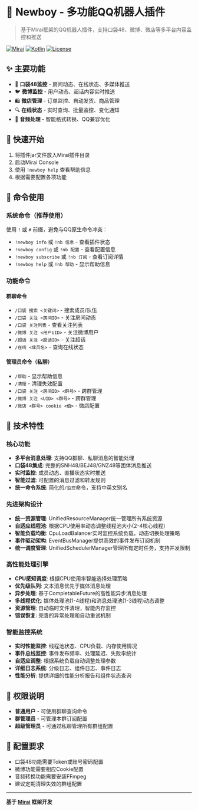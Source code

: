 # 🤖 Newboy - 多功能QQ机器人插件

> 基于Mirai框架的QQ机器人插件，支持口袋48、微博、微店等多平台内容监控和推送

[![Mirai](https://img.shields.io/badge/Mirai-2.16.0-blue)](https://github.com/mamoe/mirai)
[![Kotlin](https://img.shields.io/badge/Kotlin-2.0+-purple)](https://kotlinlang.org/)
[![License](https://img.shields.io/badge/License-MIT-green)](LICENSE)

## ✨ 主要功能

- 📱 **口袋48监控** - 房间动态、在线状态、多媒体推送
- 🐦 **微博监控** - 用户动态、超话内容实时推送
- 🛍️ **微店管理** - 订单监控、自动发货、商品管理
- 🔍 **在线状态** - 实时查询、批量监控、变化通知
- 🎵 **音频处理** - 智能格式转换、QQ兼容优化

## 🚀 快速开始

1. 将插件jar文件放入Mirai插件目录
2. 启动Mirai Console
3. 使用 `!newboy help` 查看帮助信息
4. 根据需要配置各项功能

## 💬 命令使用

### 系统命令（推荐使用）

使用 `!` 或 `#` 前缀，避免与QQ原生命令冲突：

- `!newboy info` 或 `!nb 信息` - 查看插件状态
- `!newboy config` 或 `!nb 配置` - 查看配置信息
- `!newboy subscribe` 或 `!nb 订阅` - 查看订阅详情
- `!newboy help` 或 `!nb 帮助` - 显示帮助信息

### 功能命令

#### 群聊命令
- `/口袋 搜索 <关键词>` - 搜索成员/队伍
- `/口袋 关注 <房间ID>` - 关注房间动态
- `/口袋 关注列表` - 查看关注列表
- `/微博 关注 <用户UID>` - 关注微博用户
- `/超话 关注 <超话ID>` - 关注超话
- `/在线 <成员名>` - 查询在线状态

#### 管理员命令（私聊）
- `/帮助` - 显示帮助信息
- `/清理` - 清理失效配置
- `/口袋 关注 <房间ID> <群号>` - 跨群管理
- `/微博 关注 <UID> <群号>` - 跨群管理
- `/微店 <群号> cookie <值>` - 微店配置

## 🚀 技术特性

### 核心功能
- **多平台消息处理**: 支持QQ群聊、私聊消息的智能处理
- **口袋48集成**: 完整的SNH48/BEJ48/GNZ48等团体消息推送
- **实时监控**: 成员动态、直播状态实时推送
- **智能过滤**: 可配置的消息过滤和转发规则
- **统一命令系统**: 简化的`/监控`命令，支持中英文别名

### 先进架构设计
- **统一资源管理**: UnifiedResourceManager统一管理所有系统资源
- **自适应线程池**: 根据CPU使用率动态调整线程池大小(2-4核心线程)
- **智能负载均衡**: CpuLoadBalancer实时监控系统负载，动态切换处理策略
- **事件驱动架构**: EventBusManager提供高效的事件发布订阅机制
- **统一调度管理**: UnifiedSchedulerManager管理所有定时任务，支持并发限制

### 高性能处理引擎
- **CPU感知调度**: 根据CPU使用率智能选择处理策略
- **优先级队列**: 文本消息优先于媒体消息处理
- **异步处理**: 基于CompletableFuture的高性能异步消息处理
- **多线程优化**: 媒体处理池(1-4线程)和消息处理池(1-3线程)动态调整
- **资源管理**: 自动临时文件清理，智能内存监控
- **错误恢复**: 完善的异常处理和自动重试机制

### 智能监控系统
- **实时性能监控**: 线程池状态、CPU负载、内存使用情况
- **事件总线监控**: 事件发布频率、处理延迟、失败率统计
- **自适应调整**: 根据系统负载自动调整处理参数
- **详细日志系统**: 分级日志、组件日志、事件日志
- **性能分析**: 提供详细的性能分析报告和组件状态查询

## 👥 权限说明

- **普通用户** - 可使用群聊查询命令
- **群管理员** - 可管理本群订阅配置
- **超级管理员** - 可通过私聊管理所有群组配置

## 📝 配置要求

- 口袋48功能需要Token或账号密码配置
- 微博功能需要相应Cookie配置
- 音频转换功能需要安装FFmpeg
- 建议定期清理失效的群组配置

---

**基于 [Mirai](https://github.com/mamoe/mirai) 框架开发**

